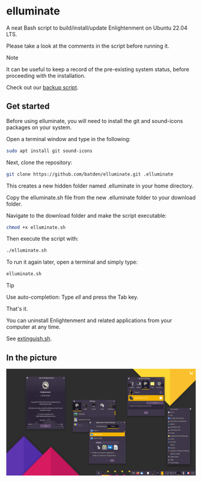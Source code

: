 # elluminate

A neat Bash script to build/install/update Enlightenment on Ubuntu 22.04 LTS.

Please take a look at the comments in the script before running it.

> [!NOTE]
> It can be useful to keep a record of the pre-existing system status, before proceeding with the installation.
>
> Check out our [backup script](https://gist.github.com/batden/993b5ee997b3df2c3b075907a1dff116).

## Get started

Before using elluminate, you will need to install the git and sound-icons packages on your system.

Open a terminal window and type in the following:

```bash
sudo apt install git sound-icons
```

Next, clone the repository:

```bash
git clone https://github.com/batden/elluminate.git .elluminate
```

This creates a new hidden folder named .elluminate in your home directory.

Copy the elluminate.sh file from the new .elluminate folder to your download folder.

Navigate to the download folder and make the script executable:

```bash
chmod +x elluminate.sh
```

Then execute the script with:

```bash
./elluminate.sh
```

To run it again later, open a terminal and simply type:

```bash
elluminate.sh
```

> [!TIP]
> Use auto-completion: Type _ell_ and press the Tab key.

That's it.

You can uninstall Enlightenment and related applications from your computer at any time.

See [extinguish.sh](https://github.com/batden/extinguish).

## In the picture

![GitHub Image](/images/enlightened_desktop_wl.jpg)
